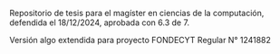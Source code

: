 Repositorio de tesis para el magíster en ciencias de la computación, defendida el 18/12/2024, aprobada con 6.3 de 7.

Versión algo extendida para proyecto FONDECYT Regular N° 1241882
